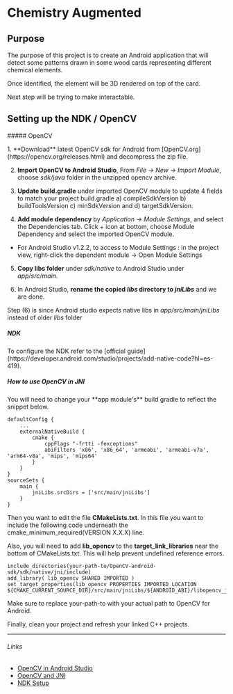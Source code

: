 # Chemistry Augmented

## Purpose
</p>
The purpose of this project is to create an Android application that will detect some patterns drawn in some wood cards representing
different chemical elements.

Once identified, the element will be 3D rendered on top of the card.

Next step will be trying to make interactable.

## Setting up the NDK / OpenCV
</p>
##### OpenCV   
</p>
1. **Download** latest OpenCV sdk for Android from [OpenCV.org](https://opencv.org/releases.html) and decompress the zip file.

2. **Import OpenCV to Android Studio**, From _File -> New -> Import Module_, choose _sdk/java_ folder in the unzipped opencv archive.

3. **Update build.gradle** under imported OpenCV module to update 4 fields to match your project build.gradle a) compileSdkVersion b) buildToolsVersion c) minSdkVersion and d) targetSdkVersion.

4. **Add module dependency** by _Application -> Module Settings_, and select the Dependencies tab. Click + icon at bottom, choose Module Dependency and select the imported OpenCV module.
  + For Android Studio v1.2.2, to access to Module Settings : in the project view, right-click the dependent module -> Open Module Settings

5. **Copy libs folder** under _sdk/native_ to Android Studio under _app/src/main_.

6. In Android Studio, **rename the copied _libs_ directory to _jniLibs_** and we are done.

Step (6) is since Android studio expects native libs in _app/src/main/jniLibs_ instead of older _libs_ folder

##### NDK
</p>
To configure the NDK refer to the [official guide](https://developer.android.com/studio/projects/add-native-code?hl=es-419).

##### How to use OpenCV in JNI
</p>
You will need to change your **app module's** build gradle to reflect the snippet below.

```
defaultConfig {
    ...
    externalNativeBuild {
        cmake {
            cppFlags "-frtti -fexceptions"
            abiFilters 'x86', 'x86_64', 'armeabi', 'armeabi-v7a', 'arm64-v8a', 'mips', 'mips64'
        }
    }
}
sourceSets {
    main {
        jniLibs.srcDirs = ['src/main/jniLibs']
    }
}
```

Then you want to edit the file **CMakeLists.txt**. In this file you want to include the following code underneath the cmake_minimum_required(VERSION X.X.X) line.

Also, you will need to add **lib_opencv** to the **target_link_libraries** near the bottom of CMakeLists.txt. This will help prevent undefined reference errors.

```
include_directories(your-path-to/OpenCV-android-sdk/sdk/native/jni/include)
add_library( lib_opencv SHARED IMPORTED )
set_target_properties(lib_opencv PROPERTIES IMPORTED_LOCATION ${CMAKE_CURRENT_SOURCE_DIR}/src/main/jniLibs/${ANDROID_ABI}/libopencv_java3.so)
```

Make sure to replace your-path-to with your actual path to OpenCV for Android.

Finally, clean your project and refresh your linked C++ projects.

---

###### Links
+ [OpenCV in Android Studio](https://stackoverflow.com/questions/27406303/opencv-in-android-studio/27421494#27421494)
+ [OpenCV and JNI](https://stackoverflow.com/questions/49244078/cannot-find-opencv2-in-android-studio)
+ [NDK Setup](https://developer.android.com/studio/projects/add-native-code?hl=es-419)
